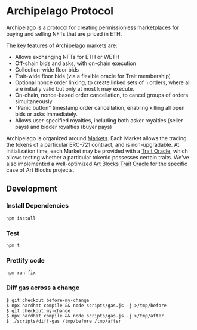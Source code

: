 # Archipelago Protocol

Archipelago is a protocol for creating permissionless marketplaces for buying
and selling NFTs that are priced in ETH.

The key features of Archipelago markets are:

- Allows exchanging NFTs for ETH or WETH
- Off-chain bids and asks, with on-chain execution
- Collection-wide floor bids
- Trait-wide floor bids (via a flexible oracle for Trait membership)
- Optional nonce order linking, to create linked sets of `n` orders, where all
  are initially valid but only at most `k` may execute.
- On-chain, nonce-based order cancellation, to cancel groups of orders
  simultaneously
- "Panic button" timestamp order cancellation, enabling killing all open bids or
  asks immediately.
- Allows user-specified royalties, including both asker royalties (seller pays)
  and bidder royalties (buyer pays)

Archipelago is organized around [Markets](./contracts/Market.sol). Each Market
allows the trading the tokens of a particular ERC-721 contract, and is
non-upgradable. At initialization time, each Market may be provided with a
[Trait Oracle](./contracts/ITraitOracle.sol), which allows testing whether a
particular tokenId possesses certain traits. We've also implemented a
well-optimized [Art Blocks Trait Oracle](./contracts/ArtblocksOracle.sol) for
the specific case of Art Blocks projects.

## Development

### Install Dependencies

`npm install`

### Test

`npm t`

### Prettify code

`npm run fix`

### Diff gas across a change

```shell
$ git checkout before-my-change
$ npx hardhat compile && node scripts/gas.js -j >/tmp/before
$ git checkout my-change
$ npx hardhat compile && node scripts/gas.js -j >/tmp/after
$ ./scripts/diff-gas /tmp/before /tmp/after
```
